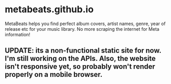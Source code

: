# metabeats.github.io
MetaBeats helps you find perfect album covers, artist names, genre, year of release etc for your music library. No more scraping the internet for Meta information!

## UPDATE: its a non-functional static site for now. I'm still working on the APIs. Also, the website isn't responsive yet, so probably won't render properly on a mobile browser.
